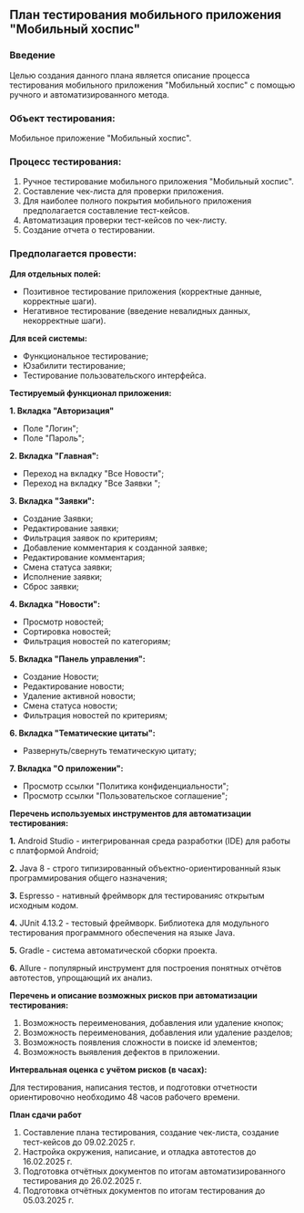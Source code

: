 ## **План тестирования мобильного приложения "Мобильный хоспис"**

### **Введение**

Целью создания данного плана является описание процесса тестирования мобильного приложения "Мобильный хоспис" с помощью ручного и автоматизированного метода.

### **Объект тестирования:** 
Мобильное приложение "Мобильный хоспис".

### **Процесс тестирования:**

1. Ручное тестирование мобильного приложения "Мобильный хоспис".
2. Составление чек-листа для проверки приложения. 
3. Для наиболее полного покрытия мобильного приложения предполагается составление тест-кейсов.
4. Автоматизация проверки тест-кейсов по чек-листу.
5. Создание отчета о тестировании.

### **Предполагается провести:**

**Для отдельных полей:**

- Позитивное тестирование приложения (корректные 
данные, корректные шаги).
- Негативное тестирование (введение невалидных данных, некорректные шаги).

**Для всей системы:**

- Функциональное тестирование;
- Юзабилити тестирование;
- Тестирование пользовательского интерфейса.

**Тестируемый функционал приложения:**

**1. Вкладка "Авторизация"**
- Поле "Логин";
- Поле "Пароль";

**2. Вкладка "Главная":**
-  Переход на вкладку "Все Новости";
-  Переход на вкладку "Все Заявки ";

**3. Вкладка "Заявки":**
- Создание Заявки;
- Редактирование заявки;
- Фильтрация заявок по критериям;
- Добавление комментария к созданной заявке;
- Редактирование комментария;
- Смена статуса заявки;
- Исполнение заявки;
- Сброс заявки;


**4. Вкладка "Новости":**
- Просмотр новостей;
- Сортировка новостей;
- Фильтрация новостей по категориям;

**5. Вкладка "Панель управления":** 
- Создание Новости;
- Редактирование новости;
- Удаление активной новости;
- Смена статуса новости;
- Фильтрация новостей по критериям;

**6. Вкладка "Тематические цитаты":**
- Развернуть/свернуть тематическую цитату;

**7. Вкладка "О приложении":**
  - Просмотр ссылки "Политика конфиденциальности";
  - Просмотр ссылки "Пользовательское соглашение";


**Перечень используемых инструментов для автоматизации тестирования:**

**1.** Android Studio -  интегрированная среда разработки (IDE) для работы с платформой Android;

**2.** Java 8 - строго типизированный объектно-ориентированный язык программирования общего назначения;

**3.** Espresso - нативный фреймворк для тестированияс открытым исходным кодом.

**4.** JUnit 4.13.2 - тестовый фреймворк. Библиотека для модульного тестирования программного обеспечения на языке Java.

**5.** Gradle - система автоматической сборки проекта.

**6.**  Allure - популярный инструмент для построения понятных отчётов автотестов, упрощающий их анализ. 


**Перечень и описание возможных рисков при автоматизации тестирования:**

1. Возможность переименования, добавления или удаление кнопок;
2. Возможность переименования, добавления или удаление разделов;
3. Возможность появления сложности в поиске id элементов;
4. Возможность выявления дефектов в приложении.

**Интервальная оценка с учётом рисков (в часах):**

Для тестирования, написания тестов, и подготовки отчетности ориентировочно необходимо 48 часов рабочего времени.

**План сдачи работ**

1. Составление плана тестирования, создание чек-листа, создание тест-кейсов до 09.02.2025 г.
2. Настройка окружения, написание, и отладка автотестов до 16.02.2025 г.
3. Подготовка отчётных документов по итогам автоматизированного тестирования до 26.02.2025 г.
4. Подготовка отчётных документов по итогам тестирования до 05.03.2025 г.

